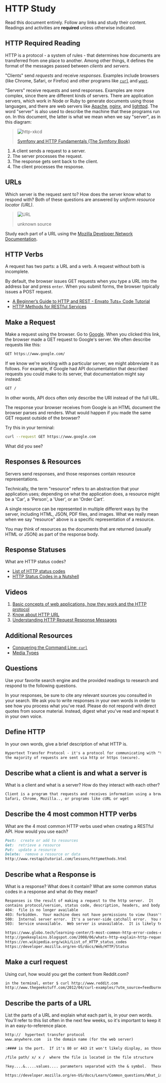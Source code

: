 # HTTP Study

Read this document entirely. Follow any links and study their content. Readings
and activities are **required** unless otherwise indicated.

## HTTP Required Reading

HTTP is a protocol - a system of rules - that determines how documents are
transferred from one place to another. Among other things, it defines the format
of the messages passed between *clients* and *servers*.

"Clients" send *requests* and receive *responses*. Examples include browsers
(like Chrome, Safari, or Firefox) and other programs like
[`curl`](http://curl.haxx.se/docs/) and
[`wget`](http://www.gnu.org/software/wget/manual/wget.html).

"Servers" receive requests and send responses. Examples are more complex, since
there are different kinds of servers. There are application servers, which work
in Node or Ruby to generate documents using those languages, and there are web
servers like [Apache](http://httpd.apache.org/), [nginx](http://nginx.com/), and
[lighttpd](https://www.lighttpd.net). The word "server" is also used to describe
the machine that these programs run on. In this document, the latter is what we
mean when we say "server", as in this diagram:

> ![http-xkcd](https://cloud.githubusercontent.com/assets/388761/12621764/0ffb527e-c4f0-11e5-87ae-d597e3835fcd.png)
>
> [Symfony and HTTP Fundamentals (The Symfony Book)](http://symfony.com/doc/current/book/http_fundamentals.html)

1.  A client sends a request to a server.
1.  The server processes the request.
1.  The response gets sent back to the client.
1.  The client processes the response.

## URLs

Which server is the request sent to? How does the server know what to respond
with? Both of these questions are answered by *uniform resource locator (URL)*.

> ![URL](https://cloud.githubusercontent.com/assets/388761/12622184/2c0143dc-c4f2-11e5-84af-55f723dd6639.png)
>
> unknown source

Study each part of a URL using the [Mozilla Developer Network
Documentation](https://developer.mozilla.org/en-US/docs/Learn/Common_questions/What_is_a_URL).

## HTTP Verbs

A request has two parts: a URL and a verb. A request without both is incomplete.

By default, the browser issues GET requests when you type a URL into the address
bar and press `enter`. When you submit forms, the browser typically issues a
POST request.

-   [A Beginner’s Guide to HTTP and REST - Envato Tuts+ Code Tutorial](http://code.tutsplus.com/tutorials/a-beginners-guide-to-http-and-rest--net-16340)
-   [HTTP Methods for RESTful Services](http://www.restapitutorial.com/lessons/httpmethods.html)

## Make a Request

Make a request using the browser. Go to [Google](https://www.google.com). When
you clicked this link, the browser made a GET request to Google's server. We
often describe requests like this:

```txt
GET https://www.google.com/
```

If we know we're working with a particular server, we might abbreviate
it as follows. For example, if Google had API documentation that described
requests you could make to its server, that documentation might say instead:

```txt
GET /
```

In other words, API docs often only describe the URI instead of the full URL.

The response your browser receives from Google is an HTML document the browser
parses and renders. What would happen if you made the same GET request outside
of the browser?

Try this in your terminal:

```sh
curl --request GET https://www.google.com
```

What did you see?

## Responses & Resources

Servers send responses, and those responses contain resource representations.

Technically, the term "resource" refers to an abstraction that your application
uses; depending on what the application does, a resource might be a 'Car', a
'Person', a 'User', or an 'Order Cart'.

A single resource can be represented in multiple different ways by the server,
including HTML, JSON, PDF files, and images. What we really mean when we say
"resource" above is a specific representation of a resource.

You may think of resources as the documents that are returned (usually HTML or
JSON) as part of the response body.

## Response Statuses

What are HTTP status codes?

-   [List of HTTP status codes](https://en.wikipedia.org/wiki/List_of_HTTP_status_codes)
-   [HTTP Status Codes in a Nutshell](https://twitter.com/stevelosh/status/372740571749572610)

## Videos

1.  [Basic concepts of web applications, how they work and the HTTP protocol](https://www.youtube.com/watch?v=RsQ1tFLwldY)
1.  [Know about HTTP URL](https://www.youtube.com/watch?v=ADQ_rhefgEk)
1.  [Understanding HTTP Request Response Messages](https://www.youtube.com/watch?v=sxiRFwQ1RJ4)

## Additional Resources

-   [Conquering the Command Line: `curl`](http://conqueringthecommandline.com/book/curl)
-   [Media Types](http://en.wikipedia.org/wiki/Internet_media_type)

## Questions

Use your favorite search engine and the provided readings to research and
respond to the following questions.

In your responses, be sure to cite any relevant sources you consulted in your
search. We ask you to write responses in your own words in order to see how you
process what you've read. Please do not respond with direct quotes from source
material. Instead, digest what you've read and repeat it in your own voice.

## Define HTTP

In your own words, give a brief description of what HTTP is.

```md
Hypertext Transfer Protocol - it's a protocol for communicating with "the internet."
the majority of requests are sent via http or https (secure).
```

## Describe what a client is and what a server is

 What is a client and what is a server? How do they interact with each other?

```md
Client is a program that requests and receives information using a browser like
Safari, Chrome, Mozilla.., or programs like cURL or wget
```

## Describe the 4 most common HTTP verbs

What are the 4 most common HTTP verbs used when creating a RESTful API. How
would you use each?

```md
Post:  create or add to resources
Get:  retrieve a resource
Put:  update a resource
Delete:  remove a resource or data
http://www.restapitutorial.com/lessons/httpmethods.html
```

## Describe what a Response is

What is a response? What does it contain? What are some common status codes in a
response and what do they mean?

```md
Responses is the result of making a request to the http server.  It
contains protocol/version, status code, description, headers, and body.  Some common response codes are:
404:  file is no longer available
403: forbidden.  Your machine does not have permissions to view (hasn't been whitelisted)
500:  Internal server error.  It's a server-side catchall error.  You might get a different result if you try again.
503:  Service unavailable.  Web server is unavailable.  It is likely temporary.

https://www.globo.tech/learning-center/5-most-common-http-error-codes-explained/
http://geekexplains.blogspot.com/2008/06/whats-http-explain-http-request-and.html
https://en.wikipedia.org/wiki/List_of_HTTP_status_codes
https://developer.mozilla.org/en-US/docs/Web/HTTP/Status

```

## Make a curl request

Using curl, how would you get the content from Reddit.com?

```md
in the terminal, enter $ curl http://www.reddit.com
http://www.thegeekstuff.com/2012/04/curl-examples/?utm_source=feedburner
```

## Describe the parts of a URL

List the parts of a URL and explain what each part is, in your own words. You'll
refer to this list often in the next few weeks, so it's important to keep it in
an easy-to-reference place.

```md
http://  hypertext transfer protocol
www.anywhere.com   is the domain name (for the web server)

:#### is the port.  If it's 80 or 443 it won't likely display, as those are default ports for HTTP and HTTPS respectively.

/file path/ x/ x /  where the file is located in the file structure

?key....&.....values.... parameters separated with the & symbol.  These can be used to tell the browser which view of a page you should see (different levels of permission may show different content/views).  I'm sure there are other uses for parameters as well.

https://developer.mozilla.org/en-US/docs/Learn/Common_questions/What_is_a_URL
```
